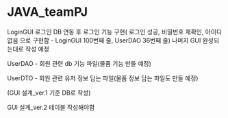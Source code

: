 # JAVA_teamPJ


LoginGUI 로그인 DB 연동 후 로그인 기능 구현( 로그인 성공, 비밀번호 재확인, 아이디 없음 으로 구현함 - LoginGUI 100번째 줄, UserDAO 36번째 줄)
나머지 GUI 완성되는대로 작성 예정


UserDAO - 회원 관련 db 기능 파일(물품 기능 만들 예정)

UserDTO - 회원 관련 유저 정보 담는 파일(물품 정보 담는 파일도 만들 예정)

(GUI 설계_ver.1 기준 DB로 작성)


GUI 설계_ver.2 테이블 작성해야함
